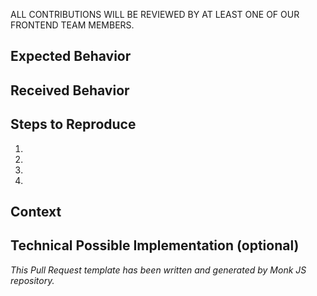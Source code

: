ALL CONTRIBUTIONS WILL BE REVIEWED BY AT LEAST ONE OF OUR FRONTEND TEAM MEMBERS.

<!--- Provide a general summary of the issue in the Title above -->

## Expected Behavior
<!--- Describe what was expected -->

## Received Behavior
<!--- Describe what happens instead of the expected behavior -->

## Steps to Reproduce
<!--- Please provide an unambiguous (clear) set of steps to reproduce the bug/issue case -->
1.
2.
3.
4.

## Context
<!--- If you see that we can have a better way solving this issue with ease -->
<!--- Please provide a clear context to help us come up with a solution -->
<!--- that is most useful in the real world -->

## Technical Possible Implementation (optional)
<!--- If possible suggest an idea for implementing addition or change -->

*This Pull Request template has been written and generated by Monk JS repository.*
